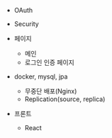 - OAuth
- Security

- 페이지 
    - 메인
    - 로그인 인증 페이지


- docker, mysql, jpa

    - 무중단 배포(Nginx)
    - Replication(source, replica)


- 프론트
    - React
